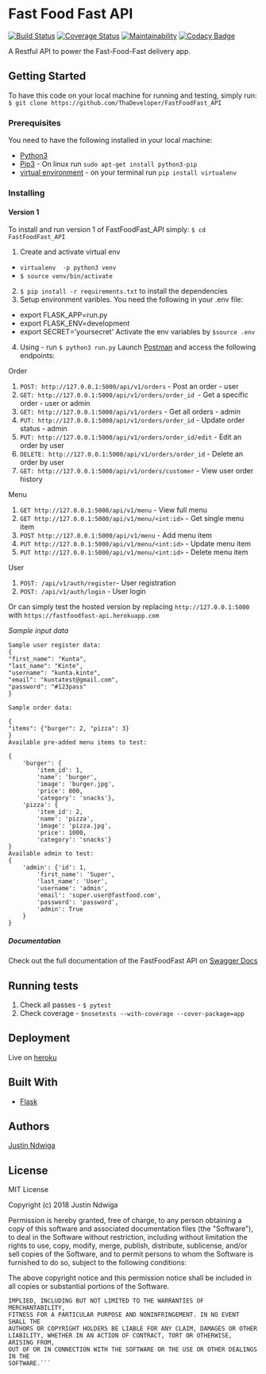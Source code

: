 # Fast Food Fast API

[![Build Status](https://travis-ci.org/ThaDeveloper/FastFoodFast_API.svg?branch=challenge2)](https://travis-ci.org/ThaDeveloper/FastFoodFast_API)
[![Coverage Status](https://coveralls.io/repos/github/ThaDeveloper/FastFoodFast_API/badge.svg?branch=challenge2)](https://coveralls.io/github/ThaDeveloper/FastFoodFast_API?branch=challenge2)
[![Maintainability](https://api.codeclimate.com/v1/badges/3fd60e594cbe166cb1c9/maintainability)](https://codeclimate.com/github/ThaDeveloper/FastFoodFast_API/maintainability)
[![Codacy Badge](https://api.codacy.com/project/badge/Grade/d6469fbb16a1418e99213fc9ea862c3b)](https://www.codacy.com/app/ThaDeveloper/FastFoodFast_API?utm_source=github.com&amp;utm_medium=referral&amp;utm_content=ThaDeveloper/FastFoodFast_API&amp;utm_campaign=Badge_Grade)

A Restful API to power the Fast-Food-Fast delivery app.

## Getting Started

To have this code on your local machine for running and testing, simply run:
` $ git clone https://github.com/ThaDeveloper/FastFoodFast_API`

### Prerequisites

You need to have the following installed in your local machine:
- [Python3](https://www.python.org/download/releases/3.0/)
- [Pip3](https://pypi.org/project/pip/) - On linux run `sudo apt-get install python3-pip`
- [virtual environment](http://www.pythonforbeginners.com/basics/how-to-use-python-virtualenv) - on your terminal run `pip install virtualenv` 

### Installing

#### Version 1
To install and run version 1 of FastFoodFast_API simply:
`$ cd FastFoodFast_API`
1. Create and activate virtual env
- `virtualenv  -p python3 venv`
- `$ source venv/bin/activate`
2. `$ pip install -r requirements.txt` to install the dependencies
3. Setup environment varibles. You need the following in your .env file:
- export FLASK_APP=run.py
- export FLASK_ENV=development
- export SECRET='yoursecret'
Activate the env variables by `$source .env`
4. Using - run `$ python3 run.py`
Launch [Postman](https://chrome.google.com/webstore/detail/postman/fhbjgbiflinjbdggehcddcbncdddomop?hl=en) and access the following endpoints:

Order
1. `POST: http://127.0.0.1:5000/api/v1/orders` - Post an order - user
2. `GET: http://127.0.0.1:5000/api/v1/orders/order_id `- Get a specific order - user or admin
3. `GET: http://127.0.0.1:5000/api/v1/orders` - Get all orders - admin
4. `PUT: http://127.0.0.1:5000/api/v1/orders/order_id` - Update order status - admin
5. `PUT: http://127.0.0.1:5000/api/v1/orders/order_id/edit` - Edit an order by user
6. `DELETE: http://127.0.0.1:5000/api/v1/orders/order_id` - Delete an order by user
7. `GET: http://127.0.0.1:5000/api/v1/orders/customer` - View user order history
 
Menu
1. `GET http://127.0.0.1:5000/api/v1/menu` - View full menu
2. `GET http://127.0.0.1:5000/api/v1/menu/<int:id>` - Get single menu item
3. `POST http://127.0.0.1:5000/api/v1/menu` - Add menu item
4. `PUT http://127.0.0.1:5000/api/v1/menu/<int:id>` - Update menu item
5. `PUT http://127.0.0.1:5000/api/v1/menu/<int:id>` - Delete menu item

User
1. `POST: /api/v1/auth/register`- User registration
2. `POST: /api/v1/auth/login` - User login

Or can simply test the hosted version by replacing `http://127.0.0.1:5000` with `https://fastfoodfast-api.herokuapp.com`

*Sample input data*

```
Sample user register data:
{
"first_name": "Kunta",
"last_name": "Kinte",
"username": "kunta.kinte",
"email": "kuntatest@gmail.com",
"password": "#123pass"
}

Sample order data:

{
"items": {"burger": 2, "pizza": 3}
}
Available pre-added menu items to test:

{
    'burger': {
        'item_id': 1,
        'name': 'burger',
        'image': 'burger.jpg',
        'price': 800,
        'category': 'snacks'},
    'pizza': {
        'item_id': 2,
        'name': 'pizza',
        'image': 'pizza.jpg',
        'price': 1000,
        'category': 'snacks'}
}
Available admin to test:
{
    'admin': {'id': 1,
        'first_name': 'Super',
        'last_name': 'User',
        'username': 'admin',
        'email': 'super.user@fastfood.com',
        'password': 'password',
        'admin': True
    }
}
```
##### Documentation
Check out the full documentation of the FastFoodFast API on [Swagger Docs](https://app.swaggerhub.com/apis/justin.ndwiga/FastFoodFast/1.0.0)
## Running tests
1. Check all passes - `$ pytest`
2. Check coverage - `$nosetests --with-coverage --cover-package=app`

## Deployment 
Live on [heroku](https://fastfoodfast-api.herokuapp.com/)

## Built With
- [Flask](http://flask.pocoo.org/)

## Authors
[Justin Ndwiga](https://github.com/ThaDeveloper)

## License
MIT License

Copyright (c) 2018 Justin Ndwiga

Permission is hereby granted, free of charge, to any person obtaining a copy
of this software and associated documentation files (the "Software"), to deal
in the Software without restriction, including without limitation the rights
to use, copy, modify, merge, publish, distribute, sublicense, and/or sell
copies of the Software, and to permit persons to whom the Software is
furnished to do so, subject to the following conditions:

The above copyright notice and this permission notice shall be included in all
copies or substantial portions of the Software.

```THE SOFTWARE IS PROVIDED "AS IS", WITHOUT WARRANTY OF ANY KIND, EXPRESS OR
IMPLIED, INCLUDING BUT NOT LIMITED TO THE WARRANTIES OF MERCHANTABILITY,
FITNESS FOR A PARTICULAR PURPOSE AND NONINFRINGEMENT. IN NO EVENT SHALL THE
AUTHORS OR COPYRIGHT HOLDERS BE LIABLE FOR ANY CLAIM, DAMAGES OR OTHER
LIABILITY, WHETHER IN AN ACTION OF CONTRACT, TORT OR OTHERWISE, ARISING FROM,
OUT OF OR IN CONNECTION WITH THE SOFTWARE OR THE USE OR OTHER DEALINGS IN THE
SOFTWARE.```
